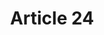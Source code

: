 ---
title: "Article 24"
draft: false
exceptions:
- info53h
memberstates:
- SE
score: 3
compensation:
- 
remarks: |
 


link: ""
---